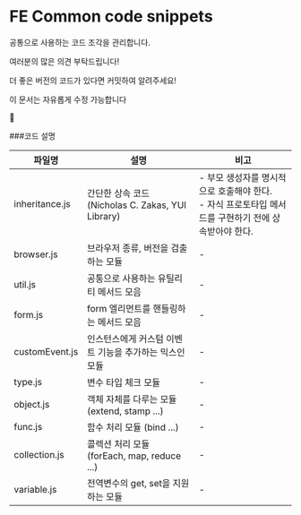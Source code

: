 FE Common code snippets
====

공통으로 사용하는 코드 조각을 관리합니다.

여러분의 많은 의견 부탁드립니다!

더 좋은 버전의 코드가 있다면 커밋하여 알려주세요!

이 문서는 자유롭게 수정 가능합니다

:clap:

###코드 설명

|파일명|설명|비고|
|----|-----------|------|
|inheritance.js|간단한 상속 코드 (Nicholas C. Zakas, YUI Library)|- 부모 생성자를 명시적으로 호출해야 한다.<br />- 자식 프로토타입 메서드를 구현하기 전에 상속받아야 한다.|
|browser.js|브라우저 종류, 버전을 검출하는 모듈|-|
|util.js|공통으로 사용하는 유틸리티 메서드 모음|-|
|form.js|form 엘리먼트를 핸들링하는 메서드 모음|-|
|customEvent.js|인스턴스에게 커스텀 이벤트 기능을 추가하는 믹스인 모듈|-|
|type.js|변수 타입 체크 모듈|-|
|object.js|객체 자체를 다루는 모듈 (extend, stamp ...)|-|
|func.js|함수 처리 모듈 (bind ...)|-|
|collection.js|콜렉션 처리 모듈 (forEach, map, reduce ...)|-|
|variable.js|전역변수의 get, set을 지원하는 모듈|-|
